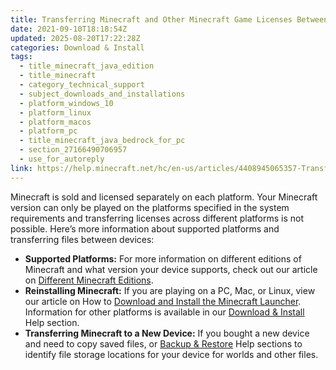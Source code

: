 ```yaml
---
title: Transferring Minecraft and Other Minecraft Game Licenses Between Devices
date: 2021-09-10T18:18:54Z
updated: 2025-08-20T17:22:28Z
categories: Download & Install
tags:
  - title_minecraft_java_edition
  - title_minecraft
  - category_technical_support
  - subject_downloads_and_installations
  - platform_windows_10
  - platform_linux
  - platform_macos
  - platform_pc
  - title_minecraft_java_bedrock_for_pc
  - section_27166490706957
  - use_for_autoreply
link: https://help.minecraft.net/hc/en-us/articles/4408945065357-Transferring-Minecraft-and-Other-Minecraft-Game-Licenses-Between-Devices
---
```


Minecraft is sold and licensed separately on each platform. Your Minecraft version can only be played on the platforms specified in the system requirements and transferring licenses across different platforms is not possible. Here’s more information about supported platforms and transferring files between devices:

- **Supported Platforms:** For more information on different editions of Minecraft and what version your device supports, check out our article on [Different Minecraft Editions](../Get-Minecraft/Different-Minecraft-Editions.md).
- **Reinstalling Minecraft:** If you are playing on a PC, Mac, or Linux, view our article on How to [Download and Install the Minecraft Launcher](../Minecraft-Launcher-Support/Download-and-Install-the-Minecraft-Launcher.md). Information for other platforms is available in our [Download & Install](https://help.minecraft.net/hc/en-us/sections/27166490706957) Help section.
- **Transferring Minecraft to a New Device:** If you bought a new device and need to copy saved files, or [Backup & Restore](https://help.minecraft.net/hc/en-us/sections/27166561402125) Help sections to identify file storage locations for your device for worlds and other files.
